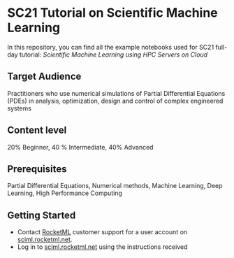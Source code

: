 # SC21 Tutorial on Scientific Machine Learning

In this repository, you can find all the example notebooks used for SC21 full-day tutorial: _Scientific Machine Learning using HPC Servers on Cloud_

## Target Audience
Practitioners who use numerical simulations of Partial Differential Equations (PDEs) in analysis, optimization, design and control of complex engineered systems

## Content level
20% Beginner, 40 % Intermediate, 40% Advanced

## Prerequisites
Partial Differential Equations, Numerical methods, Machine Learning, Deep Learning, High Performance Computing

## Getting Started

- Contact [RocketML](mailto:rocketml@20230188.hubspot-inbox.com) customer support for a user account on [sciml.rocketml.net](https://sciml.rocketml.net).
- Log in to [sciml.rocketml.net](https://sciml.rocketml.net) using the instructions received
